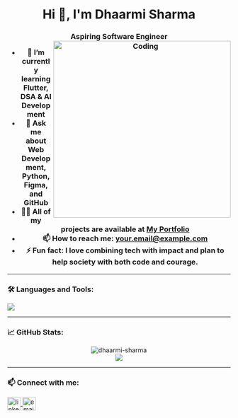 <h1 align="center">Hi 👋, I'm Dhaarmi Sharma</h1>
<h3 align="center">Aspiring Software Engineer

<img align="right" alt="Coding" width="400" src="https://i.pinimg.com/originals/fd/56/8b/fd568bdc98e98ec2f6f15b9e61e23e0f.gif" />

- 🌱 I’m currently learning **Flutter, DSA & AI Development**
- 💬 Ask me about **Web Development, Python, Figma, and GitHub**
- 👩‍💻 All of my projects are available at [My Portfolio](https://your-portfolio-link.com)
- 📫 How to reach me: **your.email@example.com**
- ⚡ Fun fact: I love combining **tech with impact** and plan to help society with both code and courage.

---

### 🛠️ Languages and Tools:
<p align="left">
  <img src="https://skillicons.dev/icons?i=python,cpp,flutter,dart,html,css,js,react,figma,github,vscode" />
</p>

---

### 📈 GitHub Stats:
<p align="center">
  <img src="https://github-readme-stats.vercel.app/api?username=dhaarmi-sharma&show_icons=true&theme=radical" alt="dhaarmi-sharma" />
  <br/>
  <img src="https://github-readme-streak-stats.herokuapp.com/?user=dhaarmi-sharma&theme=radical" />
</p>

---

### 📫 Connect with me:
<p align="left">
  <a href="https://linkedin.com/in/your-linkedin" target="blank">
    <img align="center" src="https://cdn-icons-png.flaticon.com/512/174/174857.png" alt="linkedin" height="30" width="30" />
  </a>
  <a href="mailto:your.email@example.com">
    <img align="center" src="https://cdn-icons-png.flaticon.com/512/732/732200.png" alt="email" height="30" width="30" />
  </a>
</p>
